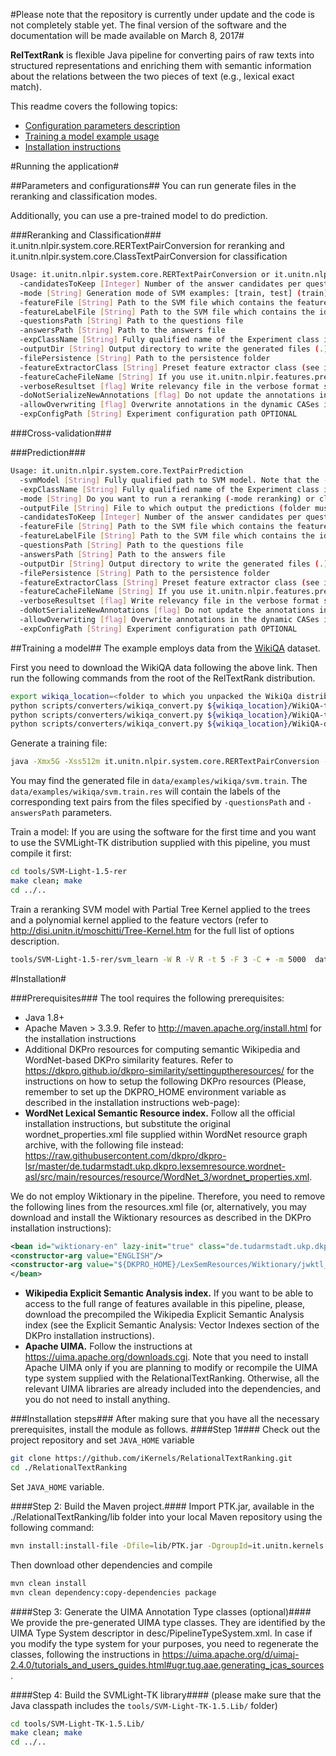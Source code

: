 
#Please note that the repository is currently under update and the code is not completely stable yet. The final version of the software and the documentation will be made available on March 8, 2017#

**RelTextRank** is flexible Java pipeline for converting pairs of raw texts into structured representations and enriching them with semantic information about the relations between the two pieces of text (e.g., lexical exact match). 



This readme covers the following topics:

* [Configuration parameters description](https://github.com/iKernels/RelationalTextRanking/blob/acl2017demo/README.md#parameters-and-configurations)
* [Training a model example usage](https://github.com/iKernels/RelationalTextRanking/blob/acl2017demo/README.md#training-a-model)
* [Installation instructions](https://github.com/iKernels/RelationalTextRanking/blob/acl2017demo/README.md#installation)

#Running the application#


##Parameters and configurations##
You can run generate files in the reranking and classification modes.

Additionally, you can use a pre-trained model to do prediction.

###Reranking and Classification###
it.unitn.nlpir.system.core.RERTextPairConversion for reranking and it.unitn.nlpir.system.core.ClassTextPairConversion for classification

```bash
Usage: it.unitn.nlpir.system.core.RERTextPairConversion or it.unitn.nlpir.system.core.ClassTextPairConversion
  -candidatesToKeep [Integer] Number of the answer candidates per question to use for generating examples (15) OPTIONAL
  -mode [String] Generation mode of SVM examples: [train, test] (train) OPTIONAL
  -featureFile [String] Path to the SVM file which contains the feature vectors for the corpus OPTIONAL
  -featureLabelFile [String] Path to the SVM file which contains the ids of the examples with the feature vectors for the corpus OPTIONAL
  -questionsPath [String] Path to the questions file
  -answersPath [String] Path to the answers file
  -expClassName [String] Fully qualified name of the Experiment class instance
  -outputDir [String] Output directory to write the generated files (.)
  -filePersistence [String] Path to the persistence folder
  -featureExtractorClass [String] Preset feature extractor class (see it.unitn.nlpir.features.presets for options). If this parameter is not set, then the feature vector will be empty. OPTIONAL
  -featureCacheFileName [String] If you use it.unitn.nlpir.features.presets.FromFileVectorFeature, you must specify from where to read the features vectors. The feature vector file name is tabe-delimited and has three columns:(1) questionID; (2) answerID; (3) feature vector in SVMLight-TK format (<feature>:<value><blank><feature>:<value><blank>...<blank><feature>:<value>) OPTIONAL
  -verboseResultset [flag] Write relevancy file in the verbose format specified by the TREC submission guidelines
  -doNotSerializeNewAnnotations [flag] Do not update the annotations in the persisted files
  -allowOverwriting [flag] Overwrite annotations in the dynamic CASes in RAM when the pipeline is running without serializing the new annotation. False by default.
  -expConfigPath [String] Experiment configuration path OPTIONAL
```

###Cross-validation###

###Prediction###
```bash
Usage: it.unitn.nlpir.system.core.TextPairPrediction
  -svmModel [String] Fully qualified path to SVM model. Note that the -expClassName and -featureExtractorClass options must be exactly the same as those used when preparing the data for training this specific model
  -expClassName [String] Fully qualified name of the Experiment class instance
  -mode [String] Do you want to run a reranking (-mode reranking) or classification (-mode classification) model? (classification) OPTIONAL
  -outputFile [String] File to which output the predictions (folder must be specified in the -outputDir parameter)
  -candidatesToKeep [Integer] Number of the answer candidates per question to use for generating examples (15) OPTIONAL
  -featureFile [String] Path to the SVM file which contains the feature vectors for the corpus OPTIONAL
  -featureLabelFile [String] Path to the SVM file which contains the ids of the examples with the feature vectors for the corpus OPTIONAL
  -questionsPath [String] Path to the questions file
  -answersPath [String] Path to the answers file
  -outputDir [String] Output directory to write the generated files (.)
  -filePersistence [String] Path to the persistence folder
  -featureExtractorClass [String] Preset feature extractor class (see it.unitn.nlpir.features.presets for options). If this parameter is not set, then the feature vector will be empty. OPTIONAL
  -featureCacheFileName [String] If you use it.unitn.nlpir.features.presets.FromFileVectorFeature, you must specify from where to read the features vectors. The feature vector file name is tabe-delimited and has three columns:(1) questionID; (2) answerID; (3) feature vector in SVMLight-TK format (<feature>:<value><blank><feature>:<value><blank>...<blank><feature>:<value>) OPTIONAL
  -verboseResultset [flag] Write relevancy file in the verbose format specified by the TREC submission guidelines
  -doNotSerializeNewAnnotations [flag] Do not update the annotations in the persisted files
  -allowOverwriting [flag] Overwrite annotations in the dynamic CASes in RAM when the pipeline is running without serializing the new annotation. False by default.
  -expConfigPath [String] Experiment configuration path OPTIONAL

```
##Training a model##
The example employs data from the [WikiQA](https://www.microsoft.com/en-us/research/publication/wikiqa-a-challenge-dataset-for-open-domain-question-answering/) dataset.

First you need to download the WikiQA data following the above link.
Then run the following commands from the root of the RelTextRank distribution.

```bash
export wikiqa_location=<folder to which you unpacked the WikiQa distribution>
python scripts/converters/wikiqa_convert.py ${wikiqa_location}/WikiQA-train.tsv data/wikiQA/WikiQA-train.questions.txt  data/wikiQA/WikiQA-train.tsv.resultset
python scripts/converters/wikiqa_convert.py ${wikiqa_location}/WikiQA-test.tsv data/wikiQA/WikiQA-test.questions.txt  data/wikiQA/WikiQA-test.tsv.resultset
python scripts/converters/wikiqa_convert.py ${wikiqa_location}/WikiQA-dev.tsv data/wikiQA/WikiQA-dev.questions.txt  data/wikiQA/WikiQA-dev.tsv.resultset
```


Generate a training file:
```bash
java -Xmx5G -Xss512m it.unitn.nlpir.system.core.RERTextPairConversion -questionsPath data/wikiQA/WikiQA-train.questions.txt -answersPath data/wikiQA/WikiQA-train.tsv.resultset -outputDir data/examples/wikiqa -filePersistence CASes/wikiQA -candidatesToKeep 10 -mode train -expClassName it.unitn.nlpir.experiment.fqa.CHExperiment -featureExtractorClass it.unitn.nlpir.features.presets.BaselineFeatures
```
You may find the generated file in ```data/examples/wikiqa/svm.train```. The ```data/examples/wikiqa/svm.train.res``` will contain the labels of the corresponding text pairs from the files specified by ```-questionsPath``` and ```-answersPath``` parameters.

Train a model:
If you are using the software for the first time and you want to use the SVMLight-TK distribution supplied with this pipeline, you must compile it first:
```bash
cd tools/SVM-Light-1.5-rer
make clean; make
cd ../..
```

Train a reranking SVM model with  Partial Tree Kernel applied to the trees and a polynomial kernel applied to the feature vectors (refer to http://disi.unitn.it/moschitti/Tree-Kernel.htm for the full list of options description.
```bash
tools/SVM-Light-1.5-rer/svm_learn -W R -V R -t 5 -F 3 -C + -m 5000  data/examples/wikiqa/svm.train data/wikiQA/wikiqa-ch-rer-baselinefeats.model  data/examples/wikiqa/wikiqa-ch-rer-baselinefeats.pred
```


#Installation#

###Prerequisites###
The tool requires the following prerequisites:
*	Java 1.8+
*	Apache Maven > 3.3.9. Refer to http://maven.apache.org/install.html for the installation instructions
*	Additional DKPro resources for computing semantic Wikipedia and WordNet-based DKPro similarity features. Refer to https://dkpro.github.io/dkpro-similarity/settinguptheresources/ for the instructions on how to setup the following DKPro resources 
(Please, remember to set up the DKPRO_HOME environment variable as described in the installation instructions web-page):
  * **WordNet Lexical Semantic Resource index.**  Follow all the official installation instructions, but substitute the original wordnet_properties.xml file supplied within WordNet resource graph archive, with the following file instead: https://raw.githubusercontent.com/dkpro/dkpro-lsr/master/de.tudarmstadt.ukp.dkpro.lexsemresource.wordnet-asl/src/main/resources/resource/WordNet_3/wordnet_properties.xml.

 We do not employ Wiktionary in the pipeline. Therefore, you need to remove the following lines from the resources.xml file (or, alternatively, you may download and install the Wiktionary resources as described in the DKPro installation instructions):
 ```xml
<bean id="wiktionary-en" lazy-init="true" class="de.tudarmstadt.ukp.dkpro.lexsemresource.wiktionary.WiktionaryResource">
<constructor-arg value="ENGLISH"/>
<constructor-arg value="${DKPRO_HOME}/LexSemResources/Wiktionary/jwktl_0.15.2_en20100403"/>
</bean>
```
 *	**Wikipedia Explicit Semantic Analysis index.** If you want to be able to access to the full range of features available in this pipeline, please, download the precompiled the Wikipedia Explicit Semantic Analysis index (see the Explicit Semantic Analysis: Vector Indexes section of the DKPro installation instructions).
 *	**Apache UIMA.** Follow the instructions at https://uima.apache.org/downloads.cgi. Note that you need to install Apache UIMA only if you are planning to modify or recompile the UIMA type system supplied with the RelationalTextRanking. Otherwise, all the relevant UIMA libraries are already included into the dependencies, and you do not need to install anything.

###Installation steps###
After making sure that you have all the necessary prerequisites, install the module as follows.
####Step 1####
Check out the project repository and set ```JAVA_HOME``` variable
```bash
git clone https://github.com/iKernels/RelationalTextRanking.git
cd ./RelationalTextRanking
```
Set ```JAVA_HOME``` variable.

####Step 2: Build the Maven project.####
Import PTK.jar, available in the ./RelationalTextRanking/lib folder into your local Maven repository using the following command:
```bash
mvn install:install-file -Dfile=lib/PTK.jar -DgroupId=it.unitn.kernels.ptk -DartifactId=ptk -Dversion=1.0 -Dpackaging=jar
```
Then download other dependencies and compile
```bash
mvn clean install
mvn clean dependency:copy-dependencies package
```

####Step 3:	Generate the UIMA Annotation Type classes (optional)####
We provide the pre-generated UIMA type classes. They are identified by the UIMA Type System descriptor in desc/PipelineTypeSystem.xml.
In case if you modify the type system for your purposes, you need to regenerate the classes, following the instructions in https://uima.apache.org/d/uimaj-2.4.0/tutorials_and_users_guides.html#ugr.tug.aae.generating_jcas_sources.

####Step 4: Build the SVMLight-TK library####
(please make sure that the Java classpath includes the ```tools/SVM-Light-TK-1.5.Lib/``` folder)
```bash
cd tools/SVM-Light-TK-1.5.Lib/
make clean; make
cd ../..
```




